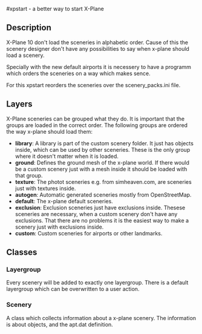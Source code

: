 #xpstart - a better way to start X-Plane

## Description
X-Plane 10 don't load the sceneries in alphabetic order. Cause of this the scenery designer don't have any possibilities to say when x-plane should load a scenery.

Specially with the new default airports it is necessery to have a programm which orders the sceneries on a way which makes sence.

For this xpstart reorders the sceneries over the scenery_packs.ini file.

## Layers

X-Plane sceneries can be grouped what they do. It is important that the groups are loaded in the correct order. The following groups are ordered the way x-plane should load them: 


* **library**: A library is part of the custom scenery folder. It just has objects inside, which can be used by other sceneries. These is the only group where it doesn't matter when it is loaded.
* **ground**: Defines the ground mesh of the x-plane world. If there would be a custom scenery just with a mesh inside it should be loaded with that group.
* **texture**: The photot sceneries e.g. from simheaven.com, are sceneries just with textures inside. 
* **autogen**: Automatic generated sceneries mostly from OpenStreetMap.
* **default**: The x-plane default sceneries.
* **exclusion**: Exclusion sceneries just have exclusions inside. Thesese sceneries are necessary, when a custom scenery don't have any exclusions. That there are no problems it is the easiest way to make a scenery just with exclusions inside.
* **custom**: Custom sceneries for airports or other landmarks.

## Classes
### Layergroup
Every scenery will be added to exactly one layergroup. There is a default layergroup which can be overwritten to a user action.
### Scenery
A class which collects information about a x-plane scenery. The information is about objects, and the apt.dat definition.
